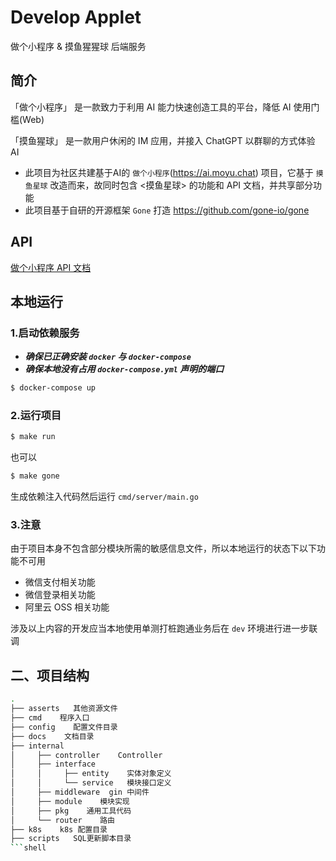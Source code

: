 # Develop Applet

做个小程序 & 摸鱼猩猩球 后端服务

## 简介

「做个小程序」 是一款致力于利用 AI 能力快速创造工具的平台，降低 AI 使用门槛(Web)

「摸鱼猩球」 是一款用户休闲的 IM 应用，并接入 ChatGPT 以群聊的方式体验 AI

- 此项目为社区共建基于AI的 ```做个小程序```(https://ai.moyu.chat) 项目，它基于 ```摸鱼星球``` 改造而来，故同时包含 <摸鱼星球> 的功能和 API 文档，并共享部分功能
- 此项目基于自研的开源框架 ```Gone``` 打造 
 https://github.com/gone-io/gone

## API

  [做个小程序 API 文档](docs/Program-Developer-API.md)

## 本地运行

### 1.启动依赖服务

- ***确保已正确安装 `docker` 与 `docker-compose`***
- ***确保本地没有占用 `docker-compose.yml` 声明的端口***

```sh
$ docker-compose up
```

### 2.运行项目

```sh
$ make run
```

也可以

```sh
$ make gone
```

生成依赖注入代码然后运行 `cmd/server/main.go`

### 3.注意

由于项目本身不包含部分模块所需的敏感信息文件，所以本地运行的状态下以下功能不可用

- 微信支付相关功能
- 微信登录相关功能
- 阿里云 OSS 相关功能

涉及以上内容的开发应当本地使用单测打桩跑通业务后在 `dev` 环境进行进一步联调

## 二、项目结构

```sh
.
├── asserts   其他资源文件
├── cmd    程序入口
├── config    配置文件目录
├── docs    文档目录
├── internal   
│     ├── controller    Controller
│     ├── interface    
│     │     ├── entity    实体对象定义
│     │     └── service   模块接口定义
│     ├── middleware  gin 中间件
│     ├── module    模块实现
│     ├── pkg    通用工具代码
│     └── router    路由
├── k8s    k8s 配置目录
├── scripts   SQL更新脚本目录 
```shell
